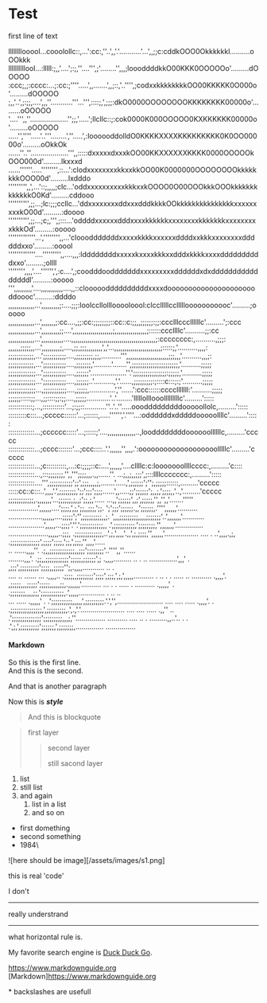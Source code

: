 # Test

first line of text

llllllllooool...cooolollc::,...':cc:,''..',,'.'...........'...',,;;c:cddkOOO0Okkkkkkl..........oOOkkk
llllllllllool...:lllll:;,,'....';:;,''....''',;'........'',,,;loooddddkkO00KKK0OOOOOo'.........dOOOOO
:ccc;,;:cccc:...;:cc:;''''.....',,.......',,;::,'..'''',;codxxkkkkkkkkOO00KKKKK0O000o'.........dOOOOO
;,,'..',;:;;,....',,,''...........'''...''',::::;,',;;;:dkO0000OOOOOOOOKKKKKKKK00000o'.........oOOOOO
'....''',,''...................'';;,'.....';llcllc::;:cok0000K000OOOOO0KXKKKKKK00000o'.........oOOOOO
.....'',''''.....'..'''........',''.....',:loooooddolldO0KKKKXXXXKKKKKKKKK0K0OO00000o'.........oOkkOk
......''..''...................''',,:::::dxxxxxdxxxkOO00KKXXXXXXKKKK0000OOOOOkOOO000d'.........lkxxxd
......''''''.....'''''''',::...':clodxxxxxxxxkkxxkkOO00K0000000OOOOOOOOkkkkkkkkOOO00d'.........lxdddo
''''''''',,',...'::;,,,,;clc...'oddxxxxxxxxxxkkkxxkOOOO0O00OOOkkkOOOkkkkkkkkkkkkkO0Kd'.........cddooo
'''''''''',;;...;lc:;;;ccllc...'ddxxxxxxxxddxxxdddkkkkOOkkkkkkkkkkkkkkkxxxxxxxxxkO00d'.........:doooo
'''''''''',;;...;c;,''',;:::...'oddddxxxxxxdddxxxxkkkkkkxxxxxxxxkkkkkkkxxxxxxxxxkkkOd'.........:ooooo
'''''''''''''...','''''''',,...'clooodddddddxxxxxkkkkxxxxxxddddxxkkkxxxxxxxxddddddxxo'.........:ooool
'''''''''''''....''''''''',,....,,,:lddddddddxxxxxkxxxxkkkxxdddxkkkkxxxxddddddddddxxo'.........;ollll
'''''''',,,,'....'''''',',:c....',;coodddoodddddddxxxxxxxxxddddddxdxddddddddddddddddl'.........:ooooo
''',,,,,,,,,'....,,,,,,,,,,,....,,::cloooooddddddddddxxxxdoooooooooooooooooooooddoooc'.........:ddddo
,,,,,,,,,,,,,...',,,,,,,,,;:....;;;:loolccllolllooooloool:clcclllllcclllllooooooooooc'.........;ooooo
,,,,,,,,,,,,,...',,,,,,,;:cc....,;;:cc:;;;;;;;;::cc::c:;;,,;;;;;;:;;:ccclllcccllllllc'.........';:ccc
,,,,,,,,,,,,,...',,,,,,,,,;;....',,,,,,,,,,,,,,,,,,,,;,,,,,,,,,,,,,,,,;::::::cccllllc'..........;;:cc
,,,,,,,,,,,,,...',,,,,,,,,,,....,,,,,,,,,,,,,,,,,,,,,,,,,,,,,,,,,,,,,,,,,,;:cccccccc:,..........,;;;:
,,,,,,;;;;;,,...',,,,,,,,,;,....,;;,;;;,,,,,,,,',,'...,,,,,,,,,,,,,,,,,,,,,,,;:::::;,'..........,,,,:
;;;;;;;;;;;;,...';;;;;;;;;;;....,;;;;;;;;,;;,..........''',,,,,,,,,,,,,,,,,,,,,;;;,,,'..........,,,;:
;;;;;;;;;;;;,...';;;;;;;;;;;....,;;;;;;;,'.........'.......'',;;;;;;;;;;;;;;;;;;;;;;,'..........;;;;;
;;;;;;;;;;;;;...';;;;;;;;;;;....,;;;;;;'..................''.';;;;;;;;;;;;;;;;:;;;;;,'..........;;;;;
;;;;;;;;;;;;;...';;;;;;;;;;;....,;;;;;;..'..........,'.'......,;;;;;;;;;:;::::c:::;:;'..........;;;;;
;;;;;;;;;;;;;...,;;;;;;;;;;;....,;;;;;,.............',''......':ccc::::::cccclllllll:'..........;;;;;
;;;;;;:::::;;...,;;::::;;:;;....,;;;;;............'..'........'lllllolllooolllllllllc'.........':::::
::::::::::::;...,:::::::::::'...;:;;::...........''..'..''.....ooodddddddddooooollolc,.........':::::
:::::::::c:::...;ccccc::::::'...;::::::,.....'''''','.''''...:oddddddxdddddooooollllc'.........':::::
:::::::::::::...;cccccc:::::'...;:::::;'....,,,,,,,,,,,,,,..,looddddddddoooooollllllc,.........'ccccc
:::::::::::::...;cccc:::::::'...;ccc::::..'.',,,,,,'',,,,.':ooooooooooooooooooolllllc'.........'ccccc
:::::::::::::...;c::::::::::,...:c:;;;;::c:....',,,,,,'....cllllc:c:looooooollllcccc:,.........'c::::
:::::::::::::...,:::;;;;;;;,'',,''';;;;,,,.,,......''. ...;,,;,,;;;',;:::llllccccccc:,.........':::::
:::::::::::::....''',;;;;;;;;;;;';;',;;;,,,,;,.......'.....,',;;;;;;';'';,;;;;;::::::,.........'ccccc
:::::cc::c:::..',,,,'.',;;;;;;;;,';;';;;';;;;......',,.....;;';;;;;;';,,;,';;;;,,'..,'.........'ccccc
;;;;;;;;;;;;,.,,,,,,,'...;;;;;;,;,,;';;,;,'.....        ...,,';;;;;;',,;',;;;;;,'',,'',,'.......'''''
...............',,,,,,....';;;;,',;,';;,,;;;,';;.      ';';;;';;;;;;.,,';;;;;;,.'''',,,,,,'..........
.................,,,,,,....;;;;;';'',;;;;;;;;;,,;.    ',,,;;;;;;;;;,,,,;;;;;;;'..',,,,,,,'...........
..................',,,,,...;;;;'.''.';;;;;;;;;;;,,   .',;;;;;;;;;;,';;;;;;;;,'',,,,,,,'..............
....................,,,,,..;;;,     .;;;;;;;;;;;;;,..',;,',,,,'.,,',;,;;;;,'',,,,,,'.................
           ....  . ..',,,,.,;,      .;;;;;;;;;;;;;;',;;;;';;;;,';;,',;;;,'',,,,'.....                
              .. ......,,,,''.      .;,,;;;;;;;;;;;;,,;;;';;;;;;;;'..'''',,''......                  
                 ........,,,'.      .;;,,;;;;;;;;;;;';;;;;,;;;;;;',; .,,,,.........                ..
      .  .. ..............',,,'  .   ,;;;',;;;;;;;;;';;;;,,;;;;;'';,.,,,,...........           .. .  
....  .. ...... ...        .,,,,..   .;;;;,,;;;;;;;;';;;;',;;;,',;,',,,,,..........          . .. . .
..... .. ..........        .,,,,'.    ,;;;;;,,,;;;;;';;;;;,,,,,;;,.,,,,,,'..........          ... . .
.....  . ..........       .,,,,,' .   .;;;;;;;,,,,;;,';;;;;;;;;;;,.',,,,,............. .      .. ..  
       ...    .....       .,,,,,' .  .';;;;;;;;;;,,,,,',;;;;;;;;;.'.','',....................... ....
       ....   .....       .,,,,'. .  .;;;;;;;;;;;;;;;,',;;;;;;;;;,.',.,'.'...................... ....
       ....   .....       .,,''   .. .';;;;;;;;;;;;;;';;;;;;;;;,,,;,''............... .......... ....
       .. .   .........,,..'.. .  .  .',;,',;;;;;;;;;';;;;;;,',;;;;;;;,.............. ...............

#### Markdown 

So this is the first line.  
And this is the second.  

And that is another paragraph

Now this is ***style***

> And this is blockquote

> first layer
>> second layer
>>
>> still sacond layer

1. list
2. still list
3. and again
   1. list in a list
   2. and so on

- first domething
- second something
- 1984\

![here should be image][/assets/images/s1.png]

this is real 'code'

I don't

---

really understrand

---

what horizontal rule is.

My favorite search engine is [Duck Duck Go](https://duckduckgo.com "The best search engine for privacy").

<https://www.markdownguide.org>
[Markdown]<https://www.markdownguide.org>

\* backslashes are usefull

